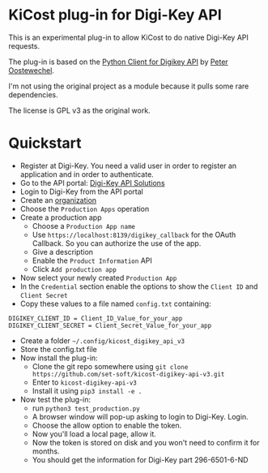 KiCost plug-in for Digi-Key API
=================================
This is an experimental plug-in to allow KiCost to do native Digi-Key API requests.

The plug-in is based on the [Python Client for Digikey API](https://github.com/peeter123/digikey-api)
by [Peter Oostewechel](https://github.com/peeter123).

I'm not using the original project as a module because it pulls some rare dependencies.

The license is GPL v3 as the original work.

# Quickstart

- Register at Digi-Key. You need a valid user in order to register an application and in order to authenticate.
- Go to the API portal: [Digi-Key API Solutions](https://developer.digikey.com/get_started)
- Login to Digi-Key from the API portal
- Create an [organization](https://developer.digikey.com/teams)
- Choose the `Production Apps` operation
- Create a production app
  - Choose a `Production App name`
  - Use `https://localhost:8139/digikey_callback` for the OAuth Callback. So you can authorize the use of the app.
  - Give a description
  - Enable the `Product Information` API
  - Click `Add production app`
- Now select your newly created `Production App`
- In the `Credential` section enable the options to show the `Client ID` and `Client Secret`
- Copy these values to a file named `config.txt` containing:

```
DIGIKEY_CLIENT_ID = Client_ID_Value_for_your_app
DIGIKEY_CLIENT_SECRET = Client_Secret_Value_for_your_app
```

- Create a folder `~/.config/kicost_digikey_api_v3`
- Store the config.txt file
- Now install the plug-in:
  - Clone the git repo somewhere using `git clone https://github.com/set-soft/kicost-digikey-api-v3.git`
  - Enter to `kicost-digikey-api-v3`
  - Install it using `pip3 install -e .`
- Now test the plug-in:
  - run `python3 test_production.py`
  - A browser window will pop-up asking to login to Digi-Key. Login.
  - Choose the allow option to enable the token.
  - Now you'll load a local page, allow it.
  - Now the token is stored on disk and you won't need to confirm it for months.
  - You should get the information for Digi-Key part 296-6501-6-ND

